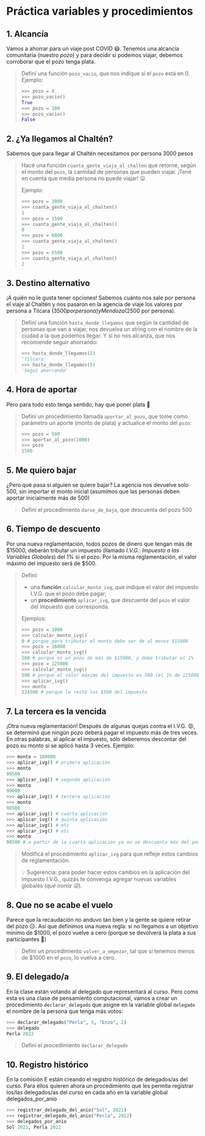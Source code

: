 # Práctica variables y procedimientos

## 1. Alcancía

Vamos a ahorrar para un viaje post COVID 😷. Tenemos una alcancía comunitaria (nuestro _pozo_) y para decidir si podemos viajar, debemos corroborar que el pozo tenga plata.

> Definí una función `pozo_vacio`, que nos indique si el `pozo` está en 0. Ejemplo:
>
> ```python
> >>> pozo = 0
> >>> pozo_vacio()
> True
> >>> pozo = 100
> >>> pozo_vacio()
> False
> ```


## 2. ¿Ya llegamos al Chaltén?

Sabemos que para llegar al Chaltén necesitamos por persona 3000 pesos

> Hacé una función `cuanta_gente_viaja_al_chalten` que retorne, según el monto del `pozo`, la cantidad de personas que pueden viajar. ¡Tené en cuenta que media persona no puede viajar! 😛
>
> Ejemplo:
>
> ```python
> >>> pozo = 3000
> >>> cuanta_gente_viaja_al_chalten()
> 1
> >>> pozo = 1500
> >>> cuanta_gente_viaja_al_chalten()
> 0
> >>> pozo = 6000
> >>> cuanta_gente_viaja_al_chalten()
> 2
> >>> pozo = 6500
> >>> cuanta_gente_viaja_al_chalten()
> 2
> ```


## 3. Destino alternativo

¡A quién no le gusta tener opciones! Sabemos cuánto nos sale por persona el viaje al Chaltén y nos pasaron en la agencia de viaje los valores por persona a Tilcara ($3500 por persona) y Mendoza ($2500 por persona).

> Definí una función `hasta_donde_llegamos` que según la cantidad de personas que van a viajar, nos devuelva un string con el nombre de la ciudad a la que podemos llegar. Y si no nos alcanza, que nos recomiende seguir ahorrando:
>
> ```python
> >>> hasta_donde_llegamos(2)
> 'Tilcara'
> >>> hasta_donde_llegamos(5)
> 'Seguí ahorrando'
> ```

## 4. Hora de aportar

Pero para todo esto tenga sentido, hay que poner plata 🤑

> Definí un procedimiento llamada `aportar_al_pozo`, que tome como parámetro un aporte (monto de plata) y actualice el monto del `pozo`:
>
> ```python
> >>> pozo = 500
> >>> aportar_al_pozo(1000)
> >>> pozo
> 1500
> ```

## 5. Me quiero bajar

¿Pero qué pasa si alguien se quiere bajar? La agencia nos devuelve solo 500, sin importar el monto inicial (asumimos que las personas deben aportar inicialmente más de 500)

> Definí el procedimiento `darse_de_baja`, que descuenta del pozo 500

## 6. Tiempo de descuento

Por una nueva reglamentación, todos pozos de dinero que tengan más de $15000, deberán tributar un impuesto (llamado _I.V.G.: Impuesto a las Variables Globales_) del 1% si el pozo. Por la misma reglamentación, el valor máximo del impuesto será de $500.

> Definí:
>
>  * una **función** `calcular_monto_ivg`, que indique el valor del impuesto I.V.G. que el pozo debe pagar;
>  * un **procedimiento** `aplicar_ivg`, que descuente del `pozo` el valor del impuesto que corresponda.
>
> Ejemplos:
>
> ```python
> >>> pozo = 1000
> >>> calcular_monto_ivg()
> 0 # porque para tributar el monto debe ser de al menos $15000
> >>> pozo = 16000
> >>> calcular_monto_ivg()
> 160 # porque es un pozo de más de $15000, y debe tributar el 1%
> >>> pozo = 125000
> >>> calcular_monto_ivg()
> 500 # porque el valor máximo del impuesto es 500 (el 1% de 125000 hubiera sido $1250)
> >>> aplicar_ivg()
> >>> monto
> 124500 # porque le restó los $500 del impuesto
> ```

## 7. La tercera es la vencida

¡Otra nueva reglamentación! Después de algunas quejas contra el I.V.G. 😡, se determinó que ningún pozo deberá pagar el impuesto más de tres veces. En otras palabras, al aplicar el impuesto, sólo deberemos descontar del pozo su monto si se aplicó hasta 3 veces. Ejemplo:

```python
>>> monto = 100000
>>> aplicar_ivg() # primera aplicación
>>> monto
99500
>>> aplicar_ivg() # segunda aplicación
>>> monto
99000
>>> aplicar_ivg() # tercera aplicación
>>> monto
98500
>>> aplicar_ivg() # cuarta aplicación
>>> aplicar_ivg() # quinta aplicación
>>> aplicar_ivg() # etc
>>> aplicar_ivg() # etc
>>> monto
98500 # a partir de la cuarta aplicación ya no se descuenta más del pozo
```

> Modificá el procedimiento `aplicar_ivg` para que refleje estos cambios de reglamentación.
>
> 💡 Sugerencia: para poder hacer estos cambios en la aplicación del impuesto I.V.G., quizás te convenga agregar nuevas variables globales (_qué ironía 😜_).

## 8. Que no se acabe el vuelo

Parece que la recaudación no anduvo tan bien y la gente se quiere retirar del pozo 😥️. Así que definimos una nueva regla: si no llegamos a un objetivo mínimo de $1000, el pozo vuelve a cero (porque se devolverá la plata a sus participantes 💸️)

> Definí un procedimiento `volver_a_empezar`, tal que si tenemos menos de $1000 en el `pozo`, lo vuelva a cero.

## 9. El delegado/a

En la clase están votando al delegado que representará al curso. Pero como esta es una clase de pensamiento computacional, vamos a crear un procedimiento `declarar_delegado` que asigne en la variable global `delegado` el nombre de la persona que tenga más votos:

```python
>>> declarar_delegado("Perla", 5, "Enzo", 2)
>>> delegado
Perla 2022
```

> Definí el procedimiento  `declarar_delegado`

## 10. Registro histórico

En la comisión E están creando el registro histórico de delegados/as del curso. Para ellos quieren ahora un procedimiento que les permita registrar los/las delegados/as del curso en cada año en la variable global delegados_por_anio

```python
>>> registrar_delegado_del_anio("Sol", 2021)
>>> registrar_delegado_del_anio("Perla", 2022)
>>> delegados_por_anio
Sol 2021, Perla 2022
```
